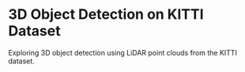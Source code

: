 # 3D Object Detection on KITTI Dataset

Exploring 3D object detection using LiDAR point clouds from the KITTI dataset.